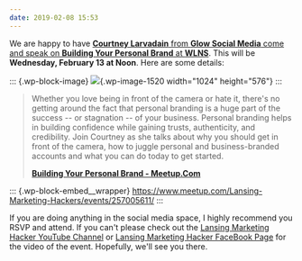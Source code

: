 ```yaml
---
date: 2019-02-08 15:53
---
```

We are happy to have [**Courtney Larvadain** from **Glow Social Media**
come and speak on **Building Your Personal Brand** at
**WLNS**](http://meetu.ps/e/G7PrB/g7Z24/f). This will be **Wednesday,
February 13 at Noon**. Here are some details:

::: {.wp-block-image}
![](https://brightdigit.com/wp-content/uploads/2019/02/highres_476886987-1024x576.jpeg){.wp-image-1520
width="1024" height="576"}
:::

> Whether you love being in front of the camera or hate it, there's no
> getting around the fact that personal branding is a huge part of the
> success -- or stagnation -- of your business. Personal branding helps
> in building confidence while gaining trusts, authenticity, and
> credibility. Join Courtney as she talks about why you should get in
> front of the camera, how to juggle personal and business-branded
> accounts and what you can do today to get started.
>
> [**Building Your Personal Brand -
> Meetup.Com**](http://meetu.ps/e/G7PrB/g7Z24/f)

::: {.wp-block-embed__wrapper}
https://www.meetup.com/Lansing-Marketing-Hackers/events/257005611/
:::

If you are doing anything in the social media space, I highly recommend
you RSVP and attend. If you can\'t please check out the [Lansing
Marketing Hacker YouTube
Channel](https://www.youtube.com/channel/UCZs7U0Q-Y6vkbdzrIk0tT1A) or
[Lansing Marketing Hacker FaceBook
Page](https://www.facebook.com/LansingMarketingHackers/) for the video
of the event. Hopefully, we\'ll see you there.